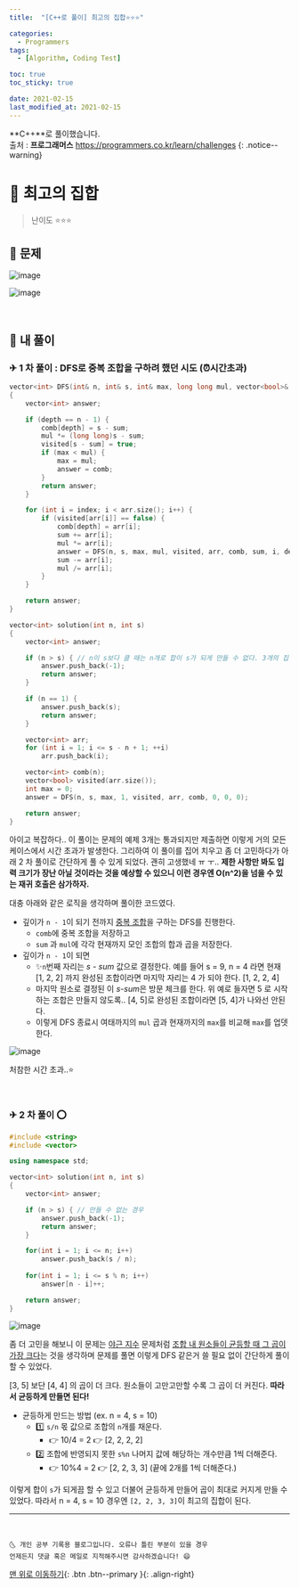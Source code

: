 ```yaml
---
title:  "[C++로 풀이] 최고의 집합⭐⭐⭐" 

categories:
  - Programmers
tags:
  - [Algorithm, Coding Test]

toc: true
toc_sticky: true

date: 2021-02-15
last_modified_at: 2021-02-15
---
```

**C++**로 풀이했습니다.  
출처 : **프로그래머스** <https://programmers.co.kr/learn/challenges>
{: .notice--warning}

# 📌 최고의 집합

> 난이도 ⭐⭐⭐

## 🚀 문제

![image](https://user-images.githubusercontent.com/42318591/107913644-24f09b80-6fa4-11eb-8b01-5ce99aa9f2e5.png)

![image](https://user-images.githubusercontent.com/42318591/107913654-2ae67c80-6fa4-11eb-9af5-4a255dff0b2b.png)


<br>

## 🚀 내 풀이

### ✈ 1 차 풀이 : DFS로 중복 조합을 구하려 했던 시도 (⏰시간초과)

```cpp
vector<int> DFS(int& n, int& s, int& max, long long mul, vector<bool>& visited, vector<int>& arr, vector<int> comb, int sum, int index, int depth)
{
    vector<int> answer;

    if (depth == n - 1) {
        comb[depth] = s - sum;
        mul *= (long long)s - sum;
        visited[s - sum] = true;
        if (max < mul) {
            max = mul;
            answer = comb;
        } 
        return answer;
    }

    for (int i = index; i < arr.size(); i++) {
        if (visited[arr[i]] == false) {
            comb[depth] = arr[i];
            sum += arr[i];
            mul *= arr[i];
            answer = DFS(n, s, max, mul, visited, arr, comb, sum, i, depth + 1);
            sum -= arr[i];
            mul /= arr[i];
        }
    }

    return answer;
}

vector<int> solution(int n, int s)
{
    vector<int> answer;

    if (n > s) { // n이 s보다 클 때는 n개로 합이 s가 되게 만들 수 없다. 3개의 집합으로 2를 표현한다면 못해도 {1 1 1}로 해야하는데 이는 2를 넘긴다. 
        answer.push_back(-1);
        return answer;
    }

    if (n == 1) {
        answer.push_back(s);
        return answer;
    }

    vector<int> arr;
    for (int i = 1; i <= s - n + 1; ++i)
        arr.push_back(i);

    vector<int> comb(n);
    vector<bool> visited(arr.size());
    int max = 0;
    answer = DFS(n, s, max, 1, visited, arr, comb, 0, 0, 0);

    return answer;
}
```


아이고 복잡하다.. 이 풀이는 문제의 예제 3개는 통과되지만 제출하면 이렇게 거의 모든 케이스에서 시간 초과가 발생한다. 그리하여 이 풀이를 집어 치우고 좀 더 고민하다가 아래 2 차 풀이로 간단하게 풀 수 있게 되었다. 괜히 고생했네 ㅠ ㅜ.. **제한 사항만 봐도 입력 크기가 장난 아닐 것이라는 것을 예상할 수 있으니 이런 경우엔 O(n^2)을 넘을 수 있는 재귀 호출은 삼가하자.**

대충 아래와 같은 로직을 생각하며 풀이한 코드였다.

- 깊이가 `n - 1`이 되기 전까지 <u>중복 조합</u>을 구하는 DFS를 진행한다.
  - `comb`에 중복 조합을 저장하고
  - `sum` 과 `mul`에 각각 현재까지 모인 조합의 합과 곱을 저장한다. 
- 깊이가 `n - 1`이 되면 
  - ✨`n`번째 자리는 *s - sum* 값으로 결정한다. 예를 들어 s = 9, n = 4 라면 현재 [1, 2, 2] 까지 완성된 조합이라면 마지막 자리는 4 가 되야 한다. [1, 2, 2, 4]
  - 마지막 원소로 결정된 이 *s-sum*은 방문 체크를 한다. 위 예로 들자면 5 로 시작하는 조합은 만들지 않도록.. [4, 5]로 완성된 조합이라면 [5, 4]가 나와선 안된다. 
  - 이렇게 DFS 종료시 여태까지의 `mul` 곱과 현재까지의 `max`를 비교해 `max`를 업뎃한다. 

  
![image](https://user-images.githubusercontent.com/42318591/108346596-e61c4900-7222-11eb-9f31-b6cb516fe5b9.png)

처참한 시간 초과..⭐


<br>

### ✈ 2 차 풀이 ⭕

```cpp
#include <string>
#include <vector>

using namespace std;

vector<int> solution(int n, int s)
{
    vector<int> answer;

    if (n > s) { // 만들 수 없는 경우
        answer.push_back(-1);
        return answer;
    }

    for(int i = 1; i <= n; i++)
        answer.push_back(s / n);
    
    for(int i = 1; i <= s % n; i++)
        answer[n - i]++;

    return answer;
}
```

![image](https://user-images.githubusercontent.com/42318591/108346658-f6ccbf00-7222-11eb-9845-cd0b4f3b42fb.png)

좀 더 고민을 해보니 이 문제는 [야근 지수](https://ansohxxn.github.io/programmers/98/) 문제처럼 <u>조합 내 원소들이 균등할 때 그 곱이 가장 크다</u>는 것을 생각하며 문제를 풀면 이렇게 DFS 같은거 쓸 필요 없이 간단하게 풀이할 수 있었다. 

[3, 5] 보단 [4, 4] 의 곱이 더 크다. 원소들이 고만고만할 수록 그 곱이 더 커진다. **따라서 균등하게 만들면 된다!**

- 균등하게 만드는 방법 (ex. n = 4, s = 10)
  - 1️⃣ `s/n` 몫 값으로 조합의 `n`개를 채운다.
    - 👉 10/4 = 2 👉 [2, 2, 2, 2]
  - 2️⃣ 조합에 반영되지 못한 `s%n` 나머지 값에 해당하는 개수만큼 1씩 더해준다. 
    - 👉 10%4 = 2 👉 [2, 2, 3, 3]  (끝에 2개를 1씩 더해준다.)

이렇게 합이 `s`가 되게끔 할 수 있고 더불어 균등하게 만들어 곱이 최대로 커지게 만들 수 있었다. 따라서 n = 4, s = 10 경우엔 `[2, 2, 3, 3]`이 최고의 집합이 된다.

***
<br>

    🌜 개인 공부 기록용 블로그입니다. 오류나 틀린 부분이 있을 경우 
    언제든지 댓글 혹은 메일로 지적해주시면 감사하겠습니다! 😄

[맨 위로 이동하기](#){: .btn .btn--primary }{: .align-right}